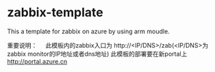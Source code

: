 # zabbix-template
This a template for zabbix on azure by using arm moudle.

重要说明：
     此模板内的zabbix入口为 http://<IP/DNS>/zab(<IP/DNS>为zabbix monitor的IP地址或者dns地址)
     此模板的部署要在新portal上 http://portal.azure.cn
